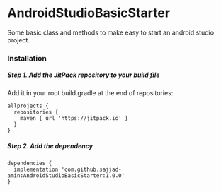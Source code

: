 
# AndroidStudioBasicStarter
Some basic class and methods to make easy to start an android studio project.

### Installation
##### Step 1. Add the JitPack repository to your build file
Add it in your root build.gradle at the end of repositories:
```
allprojects {
  repositories {
    maven { url 'https://jitpack.io' }
  }
}
```
##### Step 2. Add the dependency
```
dependencies {
  implementation 'com.github.sajjad-amin:AndroidStudioBasicStarter:1.0.0' 
}
```
